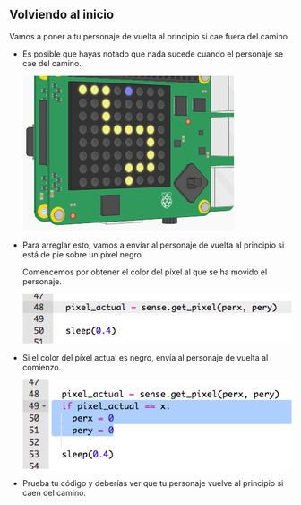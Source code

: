 ## Volviendo al inicio

Vamos a poner a tu personaje de vuelta al principio si cae fuera del camino

+ Es posible que hayas notado que nada sucede cuando el personaje se cae del camino.
    
    ![captura de pantalla](images/tightrope-off-path.png)

+ Para arreglar esto, vamos a enviar al personaje de vuelta al principio si está de pie sobre un píxel negro.
    
    Comencemos por obtener el color del píxel al que se ha movido el personaje.
    
    ![captura de pantalla](images/tightrope-get-pixel.png)

+ Si el color del píxel actual es negro, envía al personaje de vuelta al comienzo.
    
    ![captura de pantalla](images/tightrope-reset.png)

+ Prueba tu código y deberías ver que tu personaje vuelve al principio si caen del camino.